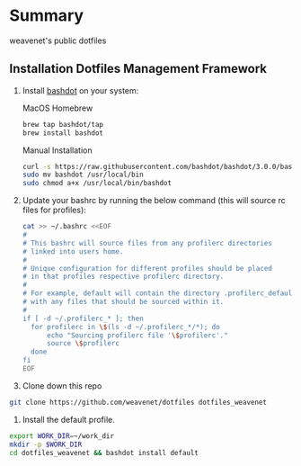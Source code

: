 # Summary

weavenet's public dotfiles

## Installation Dotfiles Management Framework

1. Install [bashdot](https://github.com/bashdot/bashdot) on your system:

    MacOS Homebrew

    ```sh
    brew tap bashdot/tap
    brew install bashdot
    ```

    Manual Installation

    ```sh
    curl -s https://raw.githubusercontent.com/bashdot/bashdot/3.0.0/bashdot > bashdot
    sudo mv bashdot /usr/local/bin
    sudo chmod a+x /usr/local/bin/bashdot
    ```

1. Update your bashrc by running the below command (this will source rc files for profiles):

    ```sh
    cat >> ~/.bashrc <<EOF
    #
    # This bashrc will source files from any profilerc directories
    # linked into users home.
    #
    # Unique configuration for different profiles should be placed
    # in that profiles respective profilerc directory.
    #
    # For example, default will contain the directory .profilerc_default
    # with any files that should be sourced within it.
    #
    if [ -d ~/.profilerc_* ]; then
      for profilerc in \$(ls -d ~/.profilerc_*/*); do
          echo "Sourcing profilerc file '\$profilerc'."
          source \$profilerc
      done
    fi
    EOF
    ```
1. Clone down this repo

```sh
git clone https://github.com/weavenet/dotfiles dotfiles_weavenet
```

1. Install the default profile.

```sh
export WORK_DIR=~/work_dir
mkdir -p $WORK_DIR
cd dotfiles_weavenet && bashdot install default
